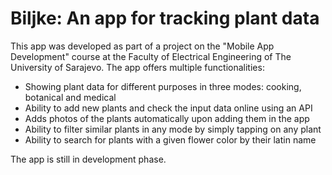 # Biljke: An app for tracking plant data

This app was developed as part of a project on the "Mobile App Development" course at the Faculty of Electrical Engineering of The University of Sarajevo.
The app offers multiple functionalities:
* Showing plant data for different purposes in three modes: cooking, botanical and medical
* Ability to add new plants and check the input data online using an API
* Adds photos of the plants automatically upon adding them in the app
* Ability to filter similar plants in any mode by simply tapping on any plant
* Ability to search for plants with a given flower color by their latin name

The app is still in development phase.
